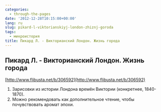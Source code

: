 ```yaml
---
categories:
  - through-the-pages
date: '2012-12-28T10:15:00+00:00'
lang: ru
slug: pikard-l-viktorianskiyj-london-zhiznj-goroda
tags:
  - микроистория
title: Пикард Л. - Викторианский Лондон. Жизнь города
---
```



## Пикард Л. - Викторианский Лондон. Жизнь города
[http://www.flibusta.net/b/306592](http://www.flibusta.net/b/306592)  

1. Зарисовки из истории Лондона времён Виктории (конкретнее, 1840-1870). 
2. Можно рекомендовать как дополнительное чтение, чтобы почувствовать аромат эпохи.